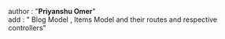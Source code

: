 author : "**Priyanshu Omer**"
<br>
add : " Blog Model , Items Model and their routes and respective controllers"
